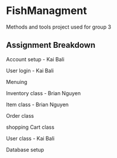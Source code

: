 # FishManagment
Methods and tools project used for group 3

Assignment Breakdown 
--------------------
  Account setup - Kai Bali

  User login - Kai Bali

  Menuing

  Inventory class - Brian Nguyen

  Item class - Brian Nguyen

  Order class

  shopping Cart class

  User class - Kai Bali 

  Database setup
